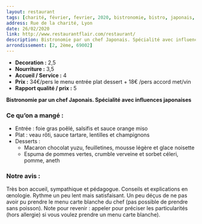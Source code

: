 ```yaml
---
layout: restaurant
tags: [charité, février, fevrier, 2020, bistronomie, bistro, japonais, perrache, 2ème]
address: Rue de la charité, Lyon
date: 26/02/2020
link: http://www.restaurantflair.com/restaurant/
description: Bistronomie par un chef Japonais. Spécialité avec influences japonaises
arrondissement: [2, 2ème, 69002]
---
```


* **Decoration :** 2,5
* **Nourriture :** 3,5
* **Accueil / Service :** 4
* **Prix :** 34€/pers le menu entrée plat dessert + 18€ /pers accord met/vin 
* **Rapport qualité / prix :** 5

**Bistronomie par un chef Japonais. Spécialité avec influences japonaises**

### Ce qu’on a mangé : 
  * Entrée : foie gras poêlé, salsifis et sauce orange miso
  * Plat : veau rôti, sauce tartare, lentilles et champignons 
  * Desserts :
    * Macaron chocolat yuzu, feuilletines, mousse légère et glace noisette 
    * Espuma de pommes vertes, crumble verveine et sorbet céleri, pomme, aneth

### Notre avis : 
Très bon accueil, sympathique et pédagogue. Conseils et explications en œnologie. Rythme un peu lent mais satisfaisant. 
Un peu déçus de ne pas avoir pu prendre le menu carte blanche du chef (pas possible de prendre sans poisson). Note pour revenir : appeler pour préciser les particularités (hors allergie) si vous voulez prendre un menu carte blanche). 



